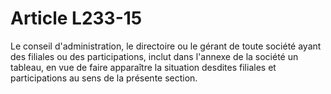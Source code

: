 # Article L233-15

<p>Le conseil d'administration, le directoire ou le gérant de toute société ayant des filiales ou des participations, inclut dans l'annexe de la société un tableau, en vue de faire apparaître la situation desdites filiales et participations au sens de la présente section.</p>